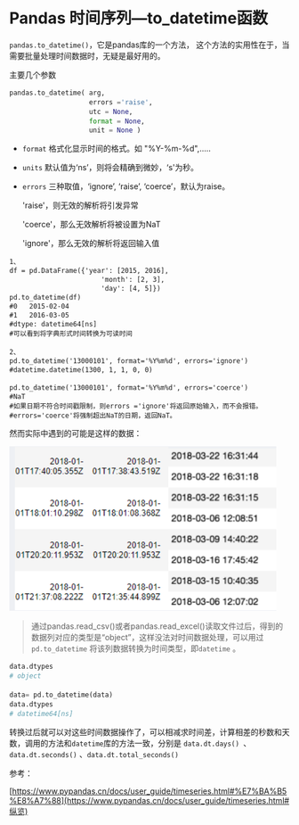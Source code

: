 # Pandas 时间序列—to_datetime函数



`pandas.to_datetime()`，它是pandas库的一个方法， 这个方法的实用性在于，当需要批量处理时间数据时，无疑是最好用的。

主要几个参数

```python
pandas.to_datetime(	arg,
					errors ='raise',
					utc = None,
					format = None,
					unit = None )
```

- `format` 格式化显示时间的格式。如 "%Y-%m-%d",.....

- `units` 默认值为‘ns’，则将会精确到微妙，‘s'为秒。

- `errors`  三种取值，‘ignore’, ‘raise’, ‘coerce’，默认为raise。

  'raise'，则无效的解析将引发异常

  'coerce'，那么无效解析将被设置为NaT

  'ignore'，那么无效的解析将返回输入值



```
1、
df = pd.DataFrame({'year': [2015, 2016],
                       'month': [2, 3],
                       'day': [4, 5]})
pd.to_datetime(df)
#0   2015-02-04
#1   2016-03-05
#dtype: datetime64[ns]
#可以看到将字典形式时间转换为可读时间
 
2、
pd.to_datetime('13000101', format='%Y%m%d', errors='ignore')
#datetime.datetime(1300, 1, 1, 0, 0)
 
pd.to_datetime('13000101', format='%Y%m%d', errors='coerce')
#NaT
#如果日期不符合时间戳限制，则errors ='ignore'将返回原始输入，而不会报错。
#errors='coerce'将强制超出NaT的日期，返回NaT。
```

然而实际中遇到的可能是这样的数据：

<img src="https://raw.githubusercontent.com/HG1227/image/master/img_tuchuang/20200522155305.png"/>

> 通过pandas.read_csv()或者pandas.read_excel()读取文件过后，得到的数据列对应的类型是“object”，这样没法对时间数据处理，可以用过`pd.to_datetime` 将该列数据转换为时间类型，即`datetime` 。

```python
data.dtypes
# object
 
data= pd.to_datetime(data)
data.dtypes
# datetime64[ns]
```

转换过后就可以对这些时间数据操作了，可以相减求时间差，计算相差的秒数和天数，调用的方法和`datetime`库的方法一致，分别是 `data.dt.days() `、`data.dt.seconds()` 、`data.dt.total_seconds()`



参考：

[https://www.pypandas.cn/docs/user_guide/timeseries.html#%E7%BA%B5%E8%A7%88](https://www.pypandas.cn/docs/user_guide/timeseries.html#纵览) 

